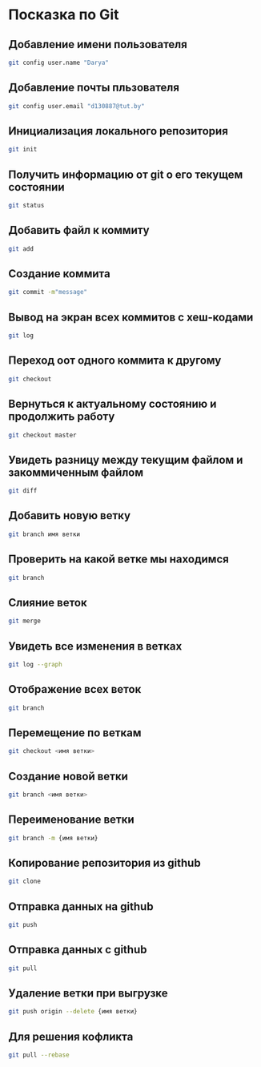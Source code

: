 # Посказка по Git

## Добавление имени пользователя
```sh
git config user.name "Darya"
```
## Добавление почты пльзователя
```sh
git config user.email "d130887@tut.by"
```
## Инициализация локального репозитория
```sh
git init 
```
## Получить информацию от git о его текущем состоянии
```sh
git status
```
## Добавить файл к коммиту
```sh
git add
```
## Создание коммита
```sh
git commit -m"message"
```
## Вывод на экран всех коммитов с хеш-кодами
```sh
git log
```
## Переход оот одного коммита к другому
```sh
git checkout
```
## Вернуться к актуальному состоянию и продолжить работу
```sh
git checkout master
```
## Увидеть разницу между текущим файлом и закоммиченным файлом
```sh
git diff
```
## Добавить новую ветку
```sh
git branch имя ветки
```
## Проверить на какой ветке мы находимся
```sh
git branch
```
## Слияние веток
```sh
git merge
```
## Увидеть все изменения в ветках
```sh
git log --graph
```

## Отображение всех веток
```sh
git branch
```
## Перемещение по веткам
```sh
git checkout <имя ветки>
```
## Создание новой ветки
```sh
git branch <имя ветки>
```
## Переименование ветки
```sh
git branch -m {имя ветки}
```
## Копирование репозитория из github
```sh
git clone
```
## Отправка данных на github
```sh
git push
```
## Отправка данных с github
```sh
git pull
```
## Удаление ветки при выгрузке
```sh
git push origin --delete {имя ветки}
```
## Для решения кофликта
```sh
git pull --rebase
```